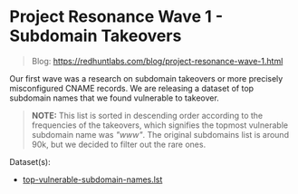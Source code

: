 # Project Resonance Wave 1 - Subdomain Takeovers

> Blog: https://redhuntlabs.com/blog/project-resonance-wave-1.html

Our first wave was a research on subdomain takeovers or more precisely misconfigured CNAME records. We are releasing a dataset of top subdomain names that we found vulnerable to takeover. 

> __NOTE:__ This list is sorted in descending order according to the frequencies of the takeovers, which signifies the topmost vulnerable subdomain name was *"www"*. The original subdomains list is around 90k, but we decided to filter out the rare ones.

Dataset(s):
- [top-vulnerable-subdomain-names.lst](top-vulnerable-subdomain-names.lst)
